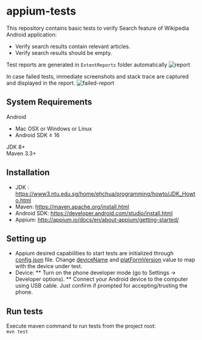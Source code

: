 # appium-tests

This repository contains basic tests to verify Search feature of Wikipedia Android application:
- Verify search results contain relevant articles.
- Verify search results should be empty.

Test reports are generated in `ExtentReports` folder automatically
![report](https://i.imgur.com/tpmQKV8.png)<br/>

In case failed tests, immediate screenshots and stack trace are captured and displayed in the report.
![failed-report](https://i.imgur.com/xEtI8rQ.png)<br/>

## System Requirements
Android
* Mac OSX or Windows or Linux
* Android SDK ≥ 16

JDK 8+<br/>
Maven 3.3+

## Installation
* JDK : https://www3.ntu.edu.sg/home/ehchua/programming/howto/JDK_Howto.html
* Maven: https://maven.apache.org/install.html
* Android SDK: https://developer.android.com/studio/install.html
* Appium: http://appium.io/docs/en/about-appium/getting-started/

## Setting up
* Appium desired capabilities to start tests are initialized through [config.json](https://github.com/zazrashima/appium-tests/blob/master/src/test/resources/config.json) file. Change [deviceName](https://github.com/zazrashima/appium-tests/blob/dc9492f4243bf9e36da0712c7c7385b4ce8fd38e/src/test/resources/config.json#L3) and [platFormVersion](https://github.com/zazrashima/appium-tests/blob/dc9492f4243bf9e36da0712c7c7385b4ce8fd38e/src/test/resources/config.json#L4) value to map with the device under test.
* Device:
** Turn on the phone developer mode (go to Settings -> Developer options).
** Connect your Android device to the computer using USB cable. Just confirm if prompted for accepting/trusting the phone.

## Run tests
Execute maven command to run tests from the project root:<br/>
`mvn test`
